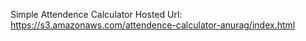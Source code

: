 Simple Attendence Calculator
Hosted Url: https://s3.amazonaws.com/attendence-calculator-anurag/index.html
